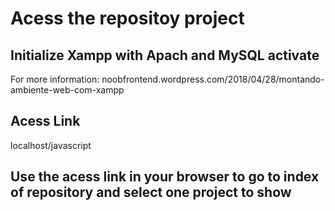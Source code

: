 # Acess the repositoy project

## Initialize Xampp with Apach and MySQL activate
For more information: noobfrontend.wordpress.com/2018/04/28/montando-ambiente-web-com-xampp

## Acess Link
localhost/javascript

## Use the acess link in your browser to go to index of repository and select one project to show
